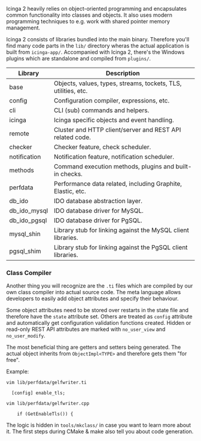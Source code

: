 Icinga 2 heavily relies on object-oriented programming and encapsulates common
functionality into classes and objects. It also uses modern programming techniques
to e.g. work with shared pointer memory management.

Icinga 2 consists of libraries bundled into the main binary. Therefore you'll
find many code parts in the `lib/` directory wheras the actual application is
built from `icinga-app/`. Accompanied with Icinga 2, there's the Windows plugins
which are standalone and compiled from `plugins/`.

Library        | Description
---------------|------------------------------------
base           | Objects, values, types, streams, tockets, TLS, utilities, etc.
config         | Configuration compiler, expressions, etc.
cli            | CLI (sub) commands and helpers.
icinga         | Icinga specific objects and event handling.
remote         | Cluster and HTTP client/server and REST API related code.
checker        | Checker feature, check scheduler.
notification   | Notification feature, notification scheduler.
methods        | Command execution methods, plugins and built-in checks.
perfdata       | Performance data related, including Graphite, Elastic, etc.
db\_ido        | IDO database abstraction layer.
db\_ido\_mysql | IDO database driver for MySQL.
db\_ido\_pgsql | IDO database driver for PgSQL.
mysql\_shin    | Library stub for linking against the MySQL client libraries.
pgsql\_shim    | Library stub for linking against the PgSQL client libraries.

### Class Compiler <a id="development-develop-design-patterns-class-compiler"></a>

Another thing you will recognize are the `.ti` files which are compiled
by our own class compiler into actual source code. The meta language allows
developers to easily add object attributes and specify their behaviour.

Some object attributes need to be stored over restarts in the state file
and therefore have the `state` attribute set. Others are treated as `config`
attribute and automatically get configuration validation functions created.
Hidden or read-only REST API attributes are marked with `no_user_view` and
`no_user_modify`.

The most beneficial thing are getters and setters being generated. The actual object
inherits from `ObjectImpl<TYPE>` and therefore gets them "for free".

Example:

```
vim lib/perfdata/gelfwriter.ti

  [config] enable_tls;

vim lib/perfdata/gelfwriter.cpp

    if (GetEnableTls()) {
```

The logic is hidden in `tools/mkclass/` in case you want to learn more about it.
The first steps during CMake & make also tell you about code generation.
